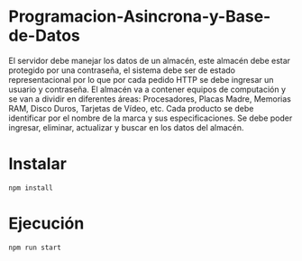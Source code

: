 # Programacion-Asincrona-y-Base-de-Datos
El servidor debe manejar los datos de un almacén, este almacén debe estar protegido por una contraseña, el sistema debe ser de estado representacional por lo que por cada pedido HTTP se debe ingresar un usuario y contraseña. El almacén va a contener equipos de computación y se van a dividir en diferentes áreas: Procesadores, Placas Madre, Memorias RAM, Disco Duros, Tarjetas de Vídeo, etc. Cada producto se debe identificar por el nombre de la marca y sus especificaciones. Se debe poder ingresar, eliminar, actualizar y buscar en los datos del almacén.


# Instalar
```
npm install
```
# Ejecución

```
npm run start
```
